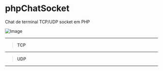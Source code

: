 # phpChatSocket
 Chat de terminal TCP/UDP socket em PHP

![Image](https://png.pngtree.com/element_our/20190601/ourlarge/pngtree-chat-free-button-png-picture-image_1338295.jpg)	

---
> **TCP**
---
> **UDP**
---
